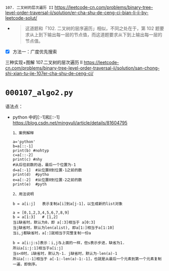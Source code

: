 
`107. 二叉树的层次遍历 II` https://leetcode-cn.com/problems/binary-tree-level-order-traversal-ii/solution/er-cha-shu-de-ceng-ci-bian-li-ii-by-leetcode-solut/
- > 这道题和「102. 二叉树的层序遍历」相似，不同之处在于，第 102 题要求从上到下输出每一层的节点值，而这道题要求从下到上输出每一层的节点值。
- [x] 方法一：广度优先搜索

三种实现+图解 107.二叉树的层次遍历 II https://leetcode-cn.com/problems/binary-tree-level-order-traversal-ii/solution/san-chong-shi-xian-tu-jie-107er-cha-shu-de-ceng-ci/

# `000107_algo2.py`

语法点：
- python 中的[:-1]和[::-1] https://blog.csdn.net/mingyuli/article/details/81604795
  ```console
  1、案例解释
  
  a='python'
  b=a[::-1]
  print(b) #nohtyp
  c=a[::-2]
  print(c) #nhy
  #从后往前数的话，最后一个位置为-1
  d=a[:-1]  #从位置0到位置-1之前的数
  print(d)  #pytho
  e=a[:-2]  #从位置0到位置-2之前的数
  print(e)  #pyth
  
  2、用法说明
  
  b = a[i:j]   表示复制a[i]到a[j-1]，以生成新的list对象
  
  a = [0,1,2,3,4,5,6,7,8,9]
  b = a[1:3]   # [1,2]
  当i缺省时，默认为0，即 a[:3]相当于 a[0:3]
  当j缺省时，默认为len(alist), 即a[1:]相当于a[1:10]
  当i,j都缺省时，a[:]就相当于完整复制一份a
  
  b = a[i:j:s]表示：i,j与上面的一样，但s表示步进，缺省为1.
  所以a[i:j:1]相当于a[i:j]
  当s<0时，i缺省时，默认为-1. j缺省时，默认为-len(a)-1
  所以a[::-1]相当于 a[-1:-len(a)-1:-1]，也就是从最后一个元素到第一个元素复制一遍，即倒序。
  ```
